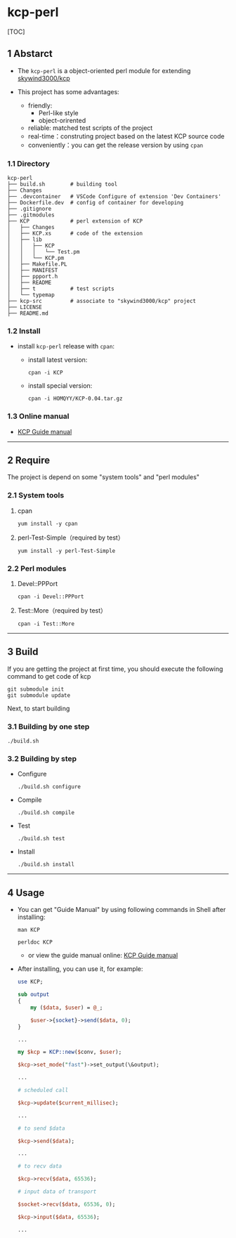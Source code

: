 # kcp-perl

[TOC]

## 1 Abstarct

- The `kcp-perl` is a object-oriented perl module for extending [skywind3000/kcp](https://github.com/skywind3000/kcp)

- This project has some advantages:
    - friendly:
        - Perl-like style
        - object-orirented
    - reliable: matched test scripts of the project
    - real-time：construting project based on the latest KCP source code
    - conveniently：you can get the release version by using `cpan`

### 1.1 Directory

```
kcp-perl
├── build.sh        # building tool
├── Changes
├── .devcontainer   # VSCode Configure of extension 'Dev Containers'
├── Dockerfile.dev  # config of container for developing
├── .gitignore
├── .gitmodules
├── KCP             # perl extension of KCP
│   ├── Changes
│   ├── KCP.xs      # code of the extension
│   ├── lib
│   │   ├── KCP
│   │   │   └── Test.pm
│   │   └── KCP.pm
│   ├── Makefile.PL
│   ├── MANIFEST
│   ├── ppport.h
│   ├── README
│   ├── t           # test scripts
│   └── typemap
├── kcp-src         # associate to "skywind3000/kcp" project
├── LICENSE
├── README.md
```

### 1.2 Install

- install `kcp-perl` release with `cpan`:
    - install latest version: 

        ```
        cpan -i KCP
        ```

    - install special version:
    
        ```
        cpan -i HOMQYY/KCP-0.04.tar.gz
        ```

### 1.3 Online manual

- [KCP Guide manual](https://metacpan.org/release/HOMQYY/KCP-0.04/view/lib/KCP.pm)

---

## 2 Require

The project is depend on some "system tools" and "perl modules"

### 2.1 System tools

1. cpan

    ```
    yum install -y cpan
    ```

2. perl-Test-Simple（required by test）

    ```
    yum install -y perl-Test-Simple
    ```

### 2.2 Perl modules

1. Devel::PPPort

    ```
    cpan -i Devel::PPPort
    ```

2. Test::More（required by test）

    ```
    cpan -i Test::More
    ```

---

## 3 Build

If you are getting the project at first time, you should execute the following command to get code of kcp

```
git submodule init
git submodule update
```

Next, to start building


### 3.1 Building by one step

```
./build.sh
```

### 3.2 Building by step

- Configure

    ```
    ./build.sh configure
    ```

- Compile

    ```
    ./build.sh compile
    ```

- Test

    ```
    ./build.sh test
    ```

- Install

    ```
    ./build.sh install
    ```

---

## 4 Usage

- You can get "Guide Manual" by using following commands in Shell after installing:

    ```
    man KCP
    ```
    ```
    perldoc KCP
    ```

    - or view the guide manual online: [KCP Guide manual](https://metacpan.org/release/HOMQYY/KCP-0.04/view/lib/KCP.pm)

- After installing, you can use it, for example:

    ```perl
    use KCP;

    sub output
    {
        my ($data, $user) = @_;

        $user->{socket}->send($data, 0);
    }

    ...

    my $kcp = KCP::new($conv, $user);

    $kcp->set_mode("fast")->set_output(\&output);

    ...

    # scheduled call

    $kcp->update($current_millisec);

    ...

    # to send $data

    $kcp->send($data);
    
    ...

    # to recv data

    $kcp->recv($data, 65536);

    # input data of transport

    $socket->recv($data, 65536, 0);

    $kcp->input($data, 65536);

    ...
    ```